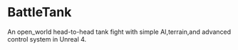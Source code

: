 # BattleTank
An open_world head-to-head tank fight with simple AI,terrain,and advanced control system in Unreal 4.
